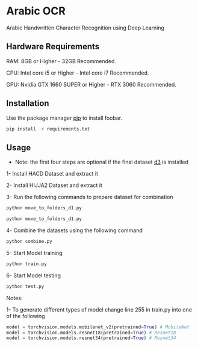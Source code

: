 # Arabic OCR

Arabic Handwritten Character Recognition using Deep Learning

## Hardware Requirements 

RAM: 8GB or Higher - 32GB Recommended.

CPU: Intel core i5 or Higher - Intel core i7 Recommended.

GPU: Nvidia GTX 1660 SUPER or Higher - RTX 3060 Recommended.


## Installation

Use the package manager [pip](https://pip.pypa.io/en/stable/) to install foobar.

```bash
pip install -r requirements.txt
```

## Usage

* Note: the first four steps are optional if the final dataset [d3](google.com) is installed 

1- Install HACD Dataset and extract it 

2- Install HIJJA2 Dataset and extract it

3- Run the following commands to prepare dataset for combination

```bash
python move_to_folders_d1.py

python move_to_folders_d1.py
```
4- Combine the datasets using the following command

```bash
python combine.py
```
5- Start Model training

```bash
python train.py
```

6- Start Model testing 

```bash 
python test.py 
```

Notes:

1- To generate different types of model change line 255 in train.py into one of the following 
```python 
model = torchvision.models.mobilenet_v2(pretrained=True) # MobileNet
model = torchvision.models.resnet18(pretrained=True) # Resnet18
model = torchvision.models.resnet34(pretrained=True) # Resnet34